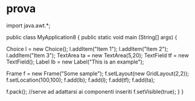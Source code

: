 # prova
import java.awt.*;

public class MyApplication8 {
public static void main (String[] args) {

Choice l = new Choice();
l.addItem("Item 1");
l.addItem("Item 2");
l.addItem("Item 3");
TextArea ta = new TextArea(5,20);
TextField tf = new TextField();
Label lb = new Label("This is an example");

Frame f = new Frame("Some sample");
f.setLayout(new GridLayout(2,2));
f.setLocation(100,100);
f.add(lb);
f.add(l);
f.add(tf);
f.add(ta);



f.pack(); //serve ad adattarsi ai componenti inseriti
f.setVisible(true);
}
}
